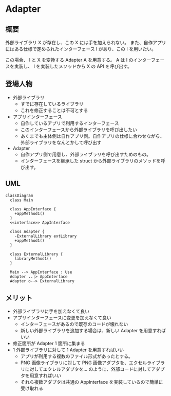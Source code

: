 
# Adapter

## 概要

外部ライブラリ X が存在し、この X には手を加えられない。
また、自作アプリにはある仕様で定められたインターフェース I があり、この I を用いたい。

この場合、 I と X を変換する Adapter A を用意する。
A は I のインターフェースを実装し、 I を実装したメソッドから X の API を呼び出す。

## 登場人物

- 外部ライブラリ
  - すでに存在しているライブラリ
  - これを修正することは不可とする
- アプリインターフェース
  - 自作しているアプリで利用するインターフェース
  - このインターフェースから外部ライブラリを呼び出したい
  - あくまでも主体側は自作アプリ側。自作アプリの仕様に合わせながら、外部ライブラリをなんとかして呼び出す
- Adapter
  - 自作アプリ側で用意し、外部ライブラリを呼び出すためのもの。
  - インターフェースを継承した struct から外部ライブラリのメソッドを呼び出す。

## UML

```mermaid
classDiagram
  class Main

  class AppInterface {
    +appMethod1()
  }
  <<interface>> AppInterface

  class Adapter {
    -ExternalLibrary extLibrary
    +appMethod1()
  }

  class ExternalLibrary {
    libraryMethod1()
  }

  Main --> AppInterface : Use
  Adapter ..|> AppInterface
  Adapter o--> ExternalLibrary
```

## メリット

- 外部ライブラリに手を加えなくて良い
- アプリインターフェースに変更を加えなくて良い
  - インターフェースがあるので既存のコードが壊れない
  - 新しい外部ライブラリを追加する場合は、新しい Adapter を用意すればいい
- 修正箇所が Adapter 1 箇所に集まる
- 1 外部ライブラリに対して 1 Adapter を用意すればいい
  - アプリが利用する複数のファイル形式があったとする。
  - PNG 画像ライブラリに対して PNG 画像アダプタを、エクセルライブラリに対してエクレルアダプタを... のように、外部コードに対してアダプタを用意すればいい
  - それら複数アダプタは共通の AppInterface を実装しているので簡単に受け取れる

